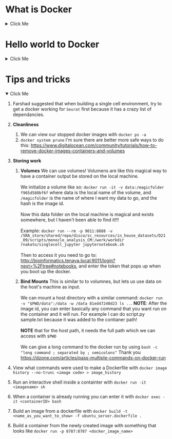 # What is Docker
<details>
    <summary>Click Me</summary>
    
First what is a container? https://www.docker.com/resources/what-container
A unit of software that has the code and all its dependencies on all environments. A Docker container image has the code, runtime, system tools, system libraries and settings all in one place. 
    
Seems like it is almost a virtual environment, with subtle differences. The end result however is to take dependencies, and smoosh them together with code, all inside a container for easy runtime :)
</details>

# Hello world to Docker
<details>
    <summary>Click Me</summary>
    
1. https://docs.docker.com/get-started/#download-and-install-docker
    
    Dockerfile: 
    * We build on top of the `FROM`. 
    * We work in `WORKDIR`
    * We allow access through `ENV`
    * We can copy something and put it into the container?
    * Then we use `RUN` to run stuff on the shell. Npm is a node package manager.
    * Dockerignore files, they denote what files for docker to completely ignore (very similar to gitignore in fact I think they are called the same thing)
    * `CMD` gives a default command for the image to run. ["node", "src/server.js"]

    Getting started website: https://docs.docker.com/get-started/02_our_app/
    Getting started github: https://github.com/docker/getting-started

1. Sample Application: https://docs.docker.com/get-started/02_our_app/
    * We get a base image, we copy the current repo into the container, then we can install extra applications into the container, and finally we run a default command. On our commandline we dimply type `docker build -t getting-started .` which builds the container, tags it getting-started, and tells it where the Dockerfile is located.
    * We then run 
    * `docker run -dp 3000:3000 getting-started`, to attach port 3000 to port 3000 and we know what container to run. The d runs this as detatched in the background.

1. Update the application: https://docs.docker.com/get-started/03_updating_app/
    * Just gotta update the script on the local machine, run a new docker build, and then run it. We get an error because the old container is still running, lets fix that.
    * To see all the dockers running, do `docker ps`, the first column is the container ID. Just plug that into `docker stop <container ID>` and voila. We can see all existing dockers with `docker ps -a`. Can rm all of them with 
    * `docker rm $(docker ps -a -f status=exited -q)`
    * We also need to remove it with `docker rm <container ID>` but IDK what that is about.

</details>

# Tips and tricks
<details open>
    <summary>Click Me</summary>
   
1. Farshad suggested that when building a single cell environment, try to get a docker working for `Seurat` first because it has a crazy list of dependancies.
    
1. **Cleanliness**
    1. We can view our stopped docker images with `docker ps -a`
    1. `docker system prune` I'm sure there are better more safe ways to do this: https://www.digitalocean.com/community/tutorials/how-to-remove-docker-images-containers-and-volumes

1. **Storing work**
    1. **Volumes**
We can use volumes! Volumens are like this magical way to have a container output be stored on the local machine. <br><br> We initialize a volume like so: `docker run -it -v data:/magicfolder f965d580bf6f` where data is the local name of the volume, and `/magicfolder` is the name of where I want my data to go, and the hash is the image id. <br><br>Now this data folder on the local machine is magical and exists somewhere, but I haven't been able to find it!!!<br><br>Example: `docker run --rm -p 9011:8888 -v /SRA_store/shared/repo/disco/sc_resources/in_house_datasets/D21_09/scripts/monocle_analysis_CM:/work/workdir rnakato/singlecell_jupyter jupyternotebook.sh`<br><br>Then to access it you need to go to: http://bioinformatics.tenaya.local:9011/login?next=%2Ftree#notebooks, and enter the token that pops up when you boot up the docker.

    1. **Bind Mounts**
    This is similar to to volumnes, but lets us use data on the host's machine as input.<br><br>We can mount a host directory with a similar command: `docker run -v "$PWD/data":/data -w /data 81ed47240d23 ls ..`. **NOTE**: After the image id, you can enter basically any command that you want run on the container and it will run. For example I can do script.py sample.txt because it was added to the contianer path!<br><br>**NOTE** that for the host path, it needs the full path which we can access with `$PWD`<br><br>We can give a long command to the docker run by using `bash -c "long command ; separated by ; semicolons"` Thank you https://dzone.com/articles/pass-multiple-commands-on-docker-run    

1. View what commands were used to make a Dockerfile with 
`docker image history --no-trunc <image code> > image_history`
1. Run an interactive shell inside a containter with `docker run -it <imagename> sh`
1. When a container is already running you can enter it with `docker exec -it <containerID> bash`
1. Build an image from a dockerfile with `docker build -t <name_as_you_want_to_show> -f ubuntu_server.dockerfile .`
1. Build a container from the newly created image with something that looks like `docker run -p 8787:8787 <docker_image_name>`
</details>
